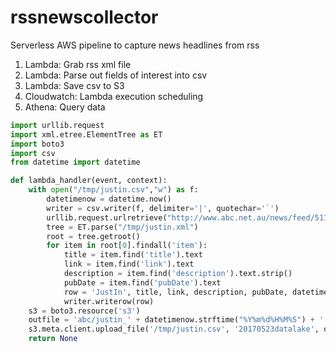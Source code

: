 # rssnewscollector
Serverless AWS pipeline to capture news headlines from rss

1. Lambda: Grab rss xml file
2. Lambda: Parse out fields of interest into csv
3. Lambda: Save csv to S3
4. Cloudwatch: Lambda execution scheduling
5. Athena: Query data

```python
import urllib.request
import xml.etree.ElementTree as ET
import boto3
import csv
from datetime import datetime

def lambda_handler(event, context):
    with open("/tmp/justin.csv","w") as f:
        datetimenow = datetime.now()
        writer = csv.writer(f, delimiter='|', quotechar='`')
        urllib.request.urlretrieve("http://www.abc.net.au/news/feed/51120/rss.xml", "/tmp/justin.xml")
        tree = ET.parse("/tmp/justin.xml")
        root = tree.getroot()
        for item in root[0].findall('item'):
            title = item.find('title').text
            link = item.find('link').text
            description = item.find('description').text.strip()
            pubDate = item.find('pubDate').text
            row = 'JustIn', title, link, description, pubDate, datetimenow.strftime("%Y-%m-%d %H:%M:%S")
            writer.writerow(row)
    s3 = boto3.resource('s3')
    outfile = 'abc/justin_' + datetimenow.strftime("%Y%m%d%H%M%S") + '.csv'
    s3.meta.client.upload_file('/tmp/justin.csv', '20170523datalake', outfile)
    return None
```


